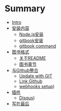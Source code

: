 # Summary 

* [Intro](README.md)
* [安装内容](setup/README.md)
	* [Node.js安装](setup/nodejsinstall.md)
	* [gitbook安装](setup/gitbookinstall.md)
	* [gitbook command](setup/gitbookci.md)
* [图书格式](booksetup/README.md)
	* [关于README](booksetup/AboutREADME.md)
	* [图书章节](booksetup/AboutSummary.md)
* [与Github整合](build/README.md)
	* [Update with GIT](build/withgit.md)
	* [Link Github](build/linkgithub.md)
	* [webhooks setup](build/webhookssetup.md))
* [插件](plugin/README.md)
	* [Disqus](plugin/disqus.md))
* [写在最后](end/README.md)